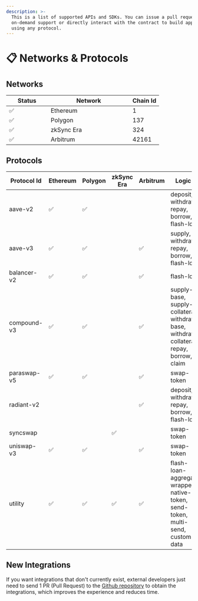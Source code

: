 ```yaml
---
description: >-
  This is a list of supported APIs and SDKs. You can issue a pull request to add
  on-demand support or directly interact with the contract to build applications
  using any protocol.
---
```


# 📋 Networks & Protocols

## Networks

<table><thead><tr><th width="97">Status</th><th width="206">Network</th><th data-type="number">Chain Id</th></tr></thead><tbody><tr><td>✅</td><td>Ethereum</td><td>1</td></tr><tr><td>✅</td><td>Polygon</td><td>137</td></tr><tr><td>✅</td><td>zkSync Era</td><td>324</td></tr><tr><td>✅</td><td>Arbitrum</td><td>42161</td></tr></tbody></table>

## Protocols

<table><thead><tr><th width="156">Protocol Id</th><th width="108">Ethereum</th><th width="95">Polygon</th><th width="117">zkSync Era</th><th width="100">Arbitrum</th><th>Logic Id</th></tr></thead><tbody><tr><td>aave-v2</td><td>✅</td><td>✅</td><td></td><td></td><td>deposit, withdraw, repay, borrow, flash-loan</td></tr><tr><td>aave-v3</td><td>✅</td><td>✅</td><td></td><td>✅</td><td>supply, withdraw, repay, borrow, flash-loan</td></tr><tr><td>balancer-v2</td><td>✅</td><td>✅</td><td></td><td>✅</td><td>flash-loan</td></tr><tr><td>compound-v3</td><td>✅</td><td>✅</td><td></td><td>✅</td><td>supply-base, supply-collateral, withdraw-base, withdraw-collateral, repay, borrow, claim</td></tr><tr><td>paraswap-v5</td><td>✅</td><td>✅</td><td></td><td>✅</td><td>swap-token</td></tr><tr><td>radiant-v2</td><td></td><td></td><td></td><td>✅</td><td>deposit, withdraw, repay, borrow, flash-loan</td></tr><tr><td>syncswap</td><td></td><td></td><td>✅</td><td></td><td>swap-token</td></tr><tr><td>uniswap-v3</td><td>✅</td><td>✅</td><td></td><td>✅</td><td>swap-token</td></tr><tr><td>utility</td><td>✅</td><td>✅</td><td>✅</td><td>✅</td><td>flash-loan-aggregator, wrapped-native-token, send-token, multi-send, custom-data</td></tr></tbody></table>

## New Integrations

If you want integrations that don't currently exist, external developers just need to send 1 PR (Pull Request) to the [Github repository](https://github.com/dinngo/protocolink-logics) to obtain the integrations, which improves the experience and reduces time.
